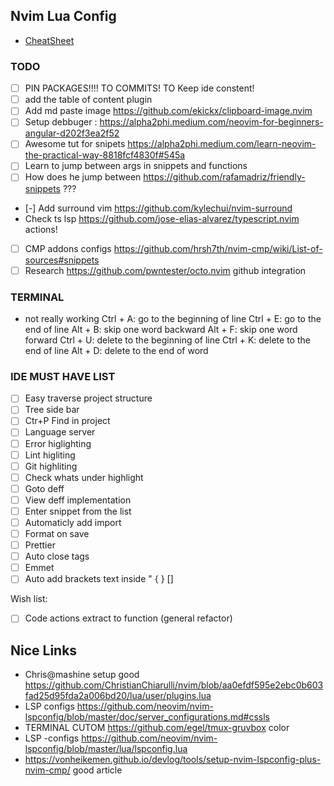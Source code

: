 ## Nvim Lua Config

- [CheatSheet](~/.config/nvim/docs/cheat_sheet.md)

### TODO

- [ ] PIN PACKAGES!!!! TO COMMITS! TO Keep ide constent!
- [ ] add the table of content plugin
- [ ] Add md paste image https://github.com/ekickx/clipboard-image.nvim
- [ ] Setup debbuger : https://alpha2phi.medium.com/neovim-for-beginners-angular-d202f3ea2f52
- [ ] Awesome tut for snipets https://alpha2phi.medium.com/learn-neovim-the-practical-way-8818fcf4830f#545a
- [ ] Learn to jump between args in snippets and functions
- [ ] How does he jump between https://github.com/rafamadriz/friendly-snippets ???
- [-] Add surround vim https://github.com/kylechui/nvim-surround
- Check ts lsp https://github.com/jose-elias-alvarez/typescript.nvim actions!

- [ ] CMP addons configs https://github.com/hrsh7th/nvim-cmp/wiki/List-of-sources#snippets
- [ ] Research https://github.com/pwntester/octo.nvim github integration

### TERMINAL

- not really working
  Ctrl + A: go to the beginning of line
  Ctrl + E: go to the end of line
  Alt + B: skip one word backward
  Alt + F: skip one word forward
  Ctrl + U: delete to the beginning of line
  Ctrl + K: delete to the end of line
  Alt + D: delete to the end of word

### IDE MUST HAVE LIST

- [ ] Easy traverse project structure
- [ ] Tree side bar
- [ ] Ctr+P Find in project
- [ ] Language server
- [ ] Error higlighting
- [ ] Lint higliting
- [ ] Git highliting
- [ ] Check whats under highlight
- [ ] Goto deff
- [ ] View deff implementation
- [ ] Enter snippet from the list
- [ ] Automaticly add import
- [ ] Format on save
- [ ] Prettier
- [ ] Auto close tags
- [ ] Emmet
- [ ] Auto add brackets text inside " { } []

Wish list:

- [ ] Code actions extract to function (general refactor)

## Nice Links

- Chris@mashine setup good https://github.com/ChristianChiarulli/nvim/blob/aa0efdf595e2ebc0b603fad25d95fda2a006bd20/lua/user/plugins.lua
- LSP configs https://github.com/neovim/nvim-lspconfig/blob/master/doc/server_configurations.md#cssls
- TERMINAL CUTOM https://github.com/egel/tmux-gruvbox color
- LSP -configs https://github.com/neovim/nvim-lspconfig/blob/master/lua/lspconfig.lua
- https://vonheikemen.github.io/devlog/tools/setup-nvim-lspconfig-plus-nvim-cmp/ good article
